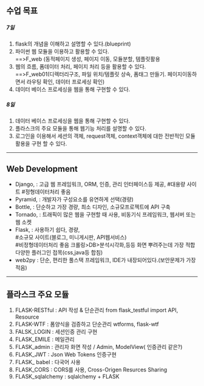 ## 수업 목표
##### 7일
1. flask의 개념을 이해하고 설명할 수 있다.(blueprint)
2. 파이썬 웹 모듈을 이용하고 활용할 수 있다.<br>==>F_web (동적페이지 생성, 페이지 이동, 모듈분할, 템플릿활용
3. 웹의 흐름, 폼데이터 처리, 페이지 처리 등을 활용할 수 있다. 
<br>==>F_web01(디렉터리구조, 파일 위치/템플릿 상속, 폼태그 만들기. 페이지이동하면서 라우팅 확인, 데이터 프로세싱 확인)
4. 데이터 베이스 프로세싱을 웹을 통해 구현할 수 있다.

##### 8일
1. 데이터 베이스 프로세싱을 웹을 통해 구현할 수 있다.
2. 플라스크의 주요 모듈을 통해 웹기능 처리를 설명할 수 있다.
3. 로그인을 이용해서 세션의 객체, request객체, context객체에 대한 전반적인 모듈 활용을 구현 할 수 있다.

---
## Web Development
- Django, : 고급 웹 프레임워크, ORM, 인증, 관리 인터페이스등 제공, #대용량 사이트   #정형데이터처리 좋음
- Pyramid, : 개발자가 구성요소를 유연하게 선택(경량)
- Bottle, : 단순하고 가장 경량, 최소 디자인, 소규모프로젝트에 API 구축
- Tornado, : 트래픽이 많은 웹을 구현할 때 사용, 비동기식 프레임워크, 웹서버 또는 웹 소켓
- Flask, : 사용하기 쉽다, 경량, 
<br>#소규모 사이트(블로그, 미니게시판, API웹서비스)   <br>#비정형데이터처리 좋음
크롤링>DB>분석시각화,등등   화면 뿌려주는데 가장 적합
다양한 플러그인 접목(css,java등 합침)
- web2py : 단순, 편리한 풀스택 프레임워크, IDE가 내장되어있다.(보안문제가 가장 적음)
---
## 플라스크 주요 모듈
1. FLASK-RESTful : API 작성 & 단순관리 from flask_testful import API, Resource
2. FLASK-WTF : 폼양식을 검증하고 단순관리 wtforms, flask-wtf
3. FALSK_LOGIN : 세션인증 관리 구현
4. FLASK_EMILE : 메일관리
5. FLASK_admin : 관리자 화면 작성 / Admin, ModelView( 인증관리 같은?)
6. FLASK_JWT : Json Web Tokens 인증구현
7. FLASK_ babel : 다국어 사용
8. FLASK_CORS : CORS를 사용, Cross-Origen Resurces Sharing
9. FLASK_sqlalchemy : sqlalchemy + FLASK
